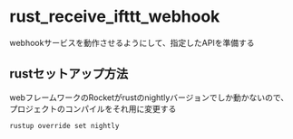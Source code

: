 # rust_receive_ifttt_webhook
webhookサービスを動作させるようにして、指定したAPIを準備する

## rustセットアップ方法
webフレームワークのRocketがrustのnightlyバージョンでしか動かないので、プロジェクトのコンパイルをそれ用に変更する
```
rustup override set nightly
```